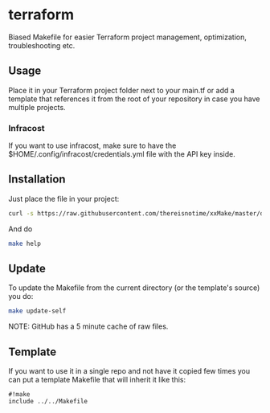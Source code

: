 # terraform

Biased Makefile for easier Terraform project management, optimization, troubleshooting etc.

## Usage

Place it in your Terraform project folder next to your main.tf or add a template that references it from the root of your repository in case you have multiple projects.

### Infracost

If you want to use infracost, make sure to have the $HOME/.config/infracost/credentials.yml file with the API key inside.

## Installation

Just place the file in your project:

```bash
curl -s https://raw.githubusercontent.com/thereisnotime/xxMake/master/docker/Makefile -o Makefile
```

And do

```bash
make help
```

## Update

To update the Makefile from the current directory (or the template's source) you do:

```bash
make update-self
```

NOTE: GitHub has a 5 minute cache of raw files.

## Template

If you want to use it in a single repo and not have it copied few times you can put a template Makefile that will inherit it like this:

```make
#!make
include ../../Makefile
```
